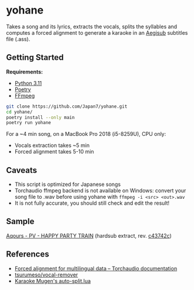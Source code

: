 # yohane

Takes a song and its lyrics, extracts the vocals, splits the syllables and computes a forced alignment to generate a karaoke in an [Aegisub](https://aegisub.org) subtitles file (.ass).

## Getting Started

**Requirements:**

- [Python 3.11](https://www.python.org)
- [Poetry](https://python-poetry.org)
- [FFmpeg](https://ffmpeg.org)

```sh
git clone https://github.com/Japan7/yohane.git
cd yohane/
poetry install --only main
poetry run yohane
```

For a ~4 min song, on a MacBook Pro 2018 (i5-8259U), CPU only:

- Vocals extraction takes ~5 min
- Forced alignment takes 5-10 min

## Caveats

- This script is optimized for Japanese songs
- Torchaudio ffmpeg backend is not available on Windows: convert your song file to .wav before using yohane with `ffmpeg -i <src> <out>.wav`
- It is not fully accurate, you should still check and edit the result!

## Sample

[Aqours - PV - HAPPY PARTY TRAIN](https://hikari.butaishoujo.moe/v/9a11c0b1/Aqours%20-%20PV%20-%20HAPPY%20PARTY%20TRAIN.mp4) (hardsub extract, rev. [c43742c](https://github.com/Japan7/yohane/commit/c43742c1eb2ce9a86089a8d1b5fdc1fad458a91e))

## References

- [Forced alignment for multilingual data – Torchaudio documentation](https://pytorch.org/audio/stable/tutorials/forced_alignment_for_multilingual_data_tutorial.html)
- [tsurumeso/vocal-remover](https://github.com/tsurumeso/vocal-remover)
- [Karaoke Mugen's auto-split.lua](https://docs.karaokes.moe/aegisub/auto-split.lua)

